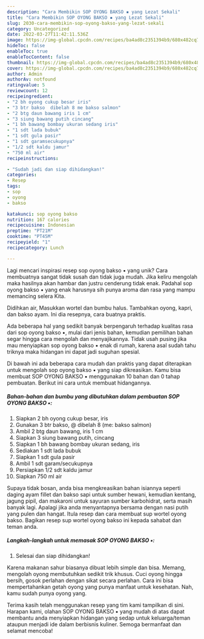 ```yaml
---
description: "Cara Membikin SOP OYONG BAKSO ▪ yang Lezat Sekali"
title: "Cara Membikin SOP OYONG BAKSO ▪ yang Lezat Sekali"
slug: 2030-cara-membikin-sop-oyong-bakso-yang-lezat-sekali
category: Uncategorized
date: 2022-03-27T11:42:11.536Z
image: https://img-global.cpcdn.com/recipes/ba4ad8c2351394b9/680x482cq70/sop-oyong-bakso-foto-resep-utama.jpg
hideToc: false
enableToc: true
enableTocContent: false
thumbnail: https://img-global.cpcdn.com/recipes/ba4ad8c2351394b9/680x482cq70/sop-oyong-bakso-foto-resep-utama.jpg
cover: https://img-global.cpcdn.com/recipes/ba4ad8c2351394b9/680x482cq70/sop-oyong-bakso-foto-resep-utama.jpg
author: Admin
authorAv: notfound
ratingvalue: 5
reviewcount: 12
recipeingredient:
- "2 bh oyong cukup besar iris"
- "3 btr bakso  dibelah 8 me bakso salmon"
- "2 btg daun bawang iris 1 cm"
- "3 siung bawang putih cincang"
- "1 bh bawang bombay ukuran sedang iris"
- "1 sdt lada bubuk"
- "1 sdt gula pasir"
- "1 sdt garamsecukupnya"
- "1/2 sdt kaldu jamur"
- "750 ml air"
recipeinstructions:

- "Sudah jadi dan siap dihidangkan!"
categories:
- Resep
tags:
- sop
- oyong
- bakso

katakunci: sop oyong bakso 
nutrition: 167 calories
recipecuisine: Indonesian
preptime: "PT21M"
cooktime: "PT45M"
recipeyield: "1"
recipecategory: Lunch

---
```





Lagi mencari inspirasi resep sop oyong bakso ▪ yang unik? Cara membuatnya sangat tidak susah dan tidak juga mudah. Jika keliru mengolah maka hasilnya akan hambar dan justru cenderung tidak enak. Padahal sop oyong bakso ▪ yang enak harusnya sih punya aroma dan rasa yang mampu memancing selera Kita.





Didihkan air, Masukkan wortel dan bumbu halus. Tambahkan oyong, kapri, dan bakso ayam. Ini dia resepnya, cara buatnya praktis.

Ada beberapa hal yang sedikit banyak berpengaruh terhadap kualitas rasa dari sop oyong bakso ▪, mulai dari jenis bahan, kemudian pemilihan bahan segar hingga cara mengolah dan menyajikannya. Tidak usah pusing jika mau menyiapkan sop oyong bakso ▪ enak di rumah, karena asal sudah tahu triknya maka hidangan ini dapat jadi suguhan spesial.






Di bawah ini ada beberapa cara mudah dan praktis yang dapat diterapkan untuk mengolah sop oyong bakso ▪ yang siap dikreasikan. Kamu bisa membuat SOP OYONG BAKSO ▪ menggunakan 10 bahan dan 0 tahap pembuatan. Berikut ini cara untuk membuat hidangannya.

<!--inarticleads1-->

##### Bahan-bahan dan bumbu yang dibutuhkan dalam pembuatan SOP OYONG BAKSO ▪:

1. Siapkan 2 bh oyong cukup besar, iris
1. Gunakan 3 btr bakso, @ dibelah 8 (me: bakso salmon)
1. Ambil 2 btg daun bawang, iris 1 cm
1. Siapkan 3 siung bawang putih, cincang
1. Siapkan 1 bh bawang bombay ukuran sedang, iris
1. Sediakan 1 sdt lada bubuk
1. Siapkan 1 sdt gula pasir
1. Ambil 1 sdt garam/secukupnya
1. Persiapkan 1/2 sdt kaldu jamur
1. Siapkan 750 ml air


Supaya tidak bosan, anda bisa mengkreasikan bahan isiannya seperti daging ayam fillet dan bakso sapi untuk sumber hewani, kemudian kentang, jagung pipil, dan makaroni untuk sayuran sumber karbohidrat, serta masih banyak lagi. Apalagi jika anda menyantapnya bersama dengan nasi putih yang pulen dan hangat. Itula resep dan cara membuat sup wortel oyong bakso. Bagikan resep sup wortel oyong bakso ini kepada sahabat dan teman anda. 

<!--inarticleads2-->

##### Langkah-langkah untuk memasak SOP OYONG BAKSO ▪:


1. Selesai dan siap dihidangkan!

Karena makanan sahur biasanya dibuat lebih simple dan bisa. Memang, mengolah oyong membutuhkan sedikit trik khusus. Cuci oyong hingga bersih, gosok perlahan dengan sikat secara perlahan. Cara ini bisa mempertahankan getah oyong yang punya manfaat untuk kesehatan. Nah, kamu sudah punya oyong yang. 

Terima kasih telah menggunakan resep yang tim kami tampilkan di sini. Harapan kami, olahan SOP OYONG BAKSO ▪ yang mudah di atas dapat membantu anda menyiapkan hidangan yang sedap untuk keluarga/teman ataupun menjadi ide dalam berbisnis kuliner. Semoga bermanfaat dan selamat mencoba!
